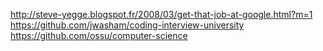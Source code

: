 http://steve-yegge.blogspot.fr/2008/03/get-that-job-at-google.html?m=1
https://github.com/jwasham/coding-interview-university
https://github.com/ossu/computer-science
